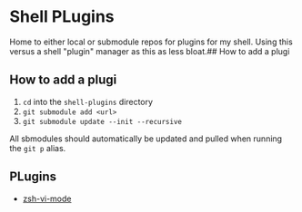 # Shell PLugins
Home to either local or submodule repos for plugins for my shell. Using this versus a shell "plugin" manager as this as less bloat.## How to add a plugi

## How to add a plugi
1. `cd` into the `shell-plugins` directory
2. `git submodule add <url>`
3. `git submodule update --init --recursive`

All sbmodules should automatically be updated and pulled when running the `git p` alias.

## PLugins
- [zsh-vi-mode](https://github.com/jeffreytse/zsh-vi-mode)
